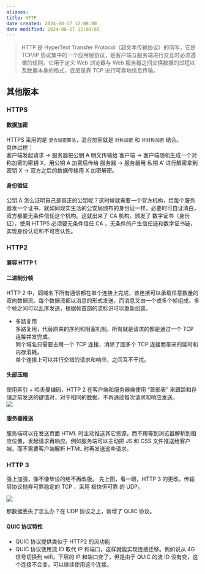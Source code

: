 ```yaml
---
aliases: 
title: HTTP
date created: 2024-08-17 12:08:00
date modified: 2024-08-17 12:08:65
---
```

>HTTP 是 HyperText Transfer Protocol（超文本传输协议）的简写，它是 TCP/IP 协议集中的一个应用层协议，是客户端与服务端进行交互时必须遵循的规则。它用于定义 Web 浏览器与 Web 服务器之间交换数据的过程以及数据本身的格式，底层是靠 TCP 进行可靠地信息传输。

## 其他版本
### HTTPS
#### 数据加密
HTTPS 采用的是 `混合加密算法`，混合加密就是 `对称加密` 和 `非对称加密` 结合。  
具体过程：  
客户端发起请求 -> 服务器把公钥 A 明文传输给 客户端 -> 客户端随机生成一个对称加密的密钥 X，用公钥 A 加密后传给 服务器 -> 服务器用 私钥 A’ 进行解密拿到密钥 X -> 双方之后的数据传输用 X 加密解密。

#### 身份验证
公钥 A 怎么证明自己是真正的公钥呢？这时候就需要一个官方机构，给每个服务器发一个证书，就如同现实生活的公安局颁布的身份证一样，必要时可自证清白，双方都要无条件信任这个机构。这就出来了 CA 机构，颁发了 数字证书（身份证），使用 HTTPS 必须要无条件信任 CA ，无条件的产生信任链和数字证书链，实现身份认证和不可否认性。

### HTTP2
#### 兼容 HTTP 1
#### 二进制分帧
HTTP 2 中，同域名下所有通信都在单个连接上完成，该连接可以承载任意数量的双向数据流。每个数据流都以消息的形式发送，而消息又由一个或多个帧组成。多个帧之间可以乱序发送，根据帧首部的流标识可以重新组装。
- 多路复用  
    多路复用，代替原来的序列和阻塞机制。所有就是请求的都是通过一个 TCP 连接并发完成。  
    同个域名只需要占用一个 TCP 连接，消除了因多个 TCP 连接而带来的延时和内存消耗。  
    单个连接上可以并行交错的请求和响应，之间互不干扰。

#### 头部压缩
使用索引 + 哈夫曼编码，HTTP 2 在客户端和服务器端使用 “首部表” 来跟踪和存储之前发送的键值对，对于相同的数据，不再通过每次请求和响应发送。  
![](https://i-blog.csdnimg.cn/blog_migrate/91153c521e4c794d7061de398ead5e1d.png)

#### 服务器推送
服务端可以在发送页面 HTML 时主动推送其它资源，而不用等到浏览器解析到相应位置，发起请求再响应。例如服务端可以主动把 JS 和 CSS 文件推送给客户端，而不需要客户端解析 HTML 时再发送这些请求。

### HTTP 3
强上加强，像不像毕设的绝不再改版。
先上图，看一眼，HTTP 3 的更改。传输层协议抛弃可靠稳定的 TCP ，采用 极快但可靠 的 UDP。  

![](https://i-blog.csdnimg.cn/blog_migrate/bf6727fbb26e28e7689cfba40b5177b6.png)

那数据丢失了怎么办？在 UDP 协议之上，新增了 QUIC 协议。
#### QUIC 协议特性
- QUIC 协议提供类似于 HTTP2 的流功能
- QUIC 协议使用流 ID 取代 IP 和端口，这样就能实现连接迁移。例如说从 4G 信号切换到 wifi，下层的 IP 和端口变了，但是由于 QUIC 的流 ID 没有变，这个连接不会变，可以继续使用这个连接。